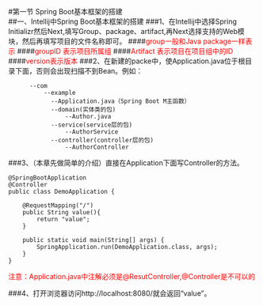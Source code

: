 #第一节  Spring Boot基本框架的搭建<br>
##一、Intellij中Spring Boot基本框架的搭建
###1、在Intellij中选择Spring Initializr然后Next,填写Group、package、artifact,再Next选择支持的Web模块，然后再填写项目的文件名称即可。
####<font color="red">group一般和Java package一样表示</font>
####<font color="red">groupID 表示项目所属组</font>
####<font color="red">Artifact 表示项目在项目组中的ID</font>
####<font color="red">version表示版本</font>
###2、在新建的packe中，使Application.java位于根目录下面，否则会出现扫描不到Bean。例如：
```
      --com
      	  --example 
		  	--Application.java（Spring Boot M主函数）
		  	--domain(实体类的包)
			  	--Author.java
		  	--service(service层的包)
			  	--AuthorService
		  	--controller(controller层的包)
		     	--AuthorController
```
###3、（本章先做简单的介绍）直接在Application下面写Controller的方法。
```
@SpringBootApplication
@Controller
public class DemoApplication {

	@RequestMapping("/")
	public String value(){
		return "value";
	}

	public static void main(String[] args) {
		SpringApplication.run(DemoApplication.class, args);
	}
}
```
<font color="red">注意：Application.java中注解必须是@ResutController,@Controller是不可以的</font>

###4、打开浏览器访问http://localhost:8080/就会返回“value”。

